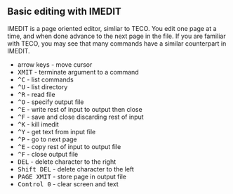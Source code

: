 ## Basic editing with IMEDIT

IMEDIT is a page oriented editor, simliar to TECO.  You edit one page
at a time, and when done advance to the next page in the file.  If you
are familiar with TECO, you may see that many commands have a similar
counterpart in IMEDIT.

- arrow keys - move cursor
- <kbd>XMIT</kbd> - terminate argument to a command
- <kbd>^C</kbd> - list commands
- <kbd>^U</kbd> - list directory
- <kbd>^R</kbd> - read file
- <kbd>^O</kbd> - specify output file
- <kbd>^E</kbd> - write rest of input to output then close
- <kbd>^F</kbd> - save and close discarding rest of input
- <kbd>^K</kbd> - kill imedit
- <kbd>^Y</kbd> - get text from input file
- <kbd>^P</kbd> - go to next page
- <kbd>^E</kbd> - copy rest of input to output file
- <kbd>^F</kbd> - close output file
- <kbd>DEL</kbd> - delete character to the right
- <kbd>Shift DEL</kbd> - delete character to the left
- <kbd>PAGE XMIT</kbd> - store page in output file
- <kbd>Control 0</kbd> - clear screen and text
